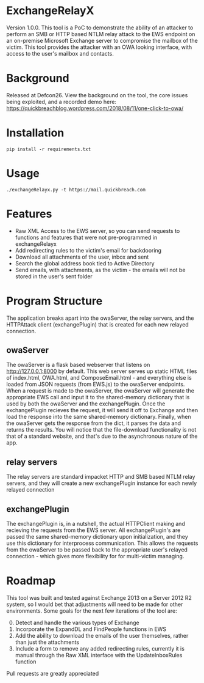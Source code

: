 # ExchangeRelayX
Version 1.0.0. This tool is a PoC to demonstrate the ability of an attacker to perform an SMB or HTTP based NTLM relay attack to the EWS endpoint on an on-premise Microsoft Exchange server to compromise the mailbox of the victim. This tool provides the attacker with an OWA looking interface, with access to the user's mailbox and contacts.

# Background
Released at Defcon26. View the background on the tool, the core issues being exploited, and a recorded demo here: https://quickbreachblog.wordpress.com/2018/08/11/one-click-to-owa/

# Installation
	pip install -r requirements.txt

# Usage
	./exchangeRelayx.py -t https://mail.quickbreach.com

# Features
- Raw XML Access to the EWS server, so you can send requests to functions and features that were not pre-programmed in exchangeRelayx
- Add redirecting rules to the victim's email for backdooring
- Download all attachments of the user, inbox and sent
- Search the global address book tied to Active Directory
- Send emails, with attachments, as the victim - the emails will not be stored in the user's sent folder

# Program Structure
The application breaks apart into the owaServer, the relay servers, and the HTTPAttack client (exchangePlugin) that is created for each new relayed connection. 

## owaServer
The owaServer is a flask based webserver that listens on http://127.0.0.1:8000 by default. This web server serves up static HTML files of index.html, OWA.html, and ComposeEmail.html - and everything else is loaded from JSON requests (from EWS.js) to the owaServer endpoints. When a request is made to the owaServer, the owaServer will generate the appropriate EWS call and input it to the shared-memory dictionary that is used by both the owaServer and the exchangePlugin. Once the exchangePlugin recieves the request, it will send it off to Exchange and then load the response into the same shared-memory dictionary. Finally, when the owaServer gets the response from the dict, it parses the data and returns the results. You will notice that the file-download functionality is not that of a standard website, and that's due to the asynchronous nature of the app. 

## relay servers
The relay servers are standard impacket HTTP and SMB based NTLM relay servers, and they will create a new exchangePlugin instance for each newly relayed connection

## exchangePlugin
The exchangePlugin is, in a nutshell, the actual HTTPClient making and recieving the requests from the EWS server. All exchangePlugin's are passed the same shared-memory dictionary upon initialization, and they use this dictionary for interprocess communication. This allows the requests from the owaServer to be passed back to the appropriate user's relayed connection - which gives more flexibility for for multi-victim managing.

# Roadmap
This tool was built and tested against Exchange 2013 on a Server 2012 R2 system, so I would bet that adjustments will need to be made for other environments. Some goals for the next few iterations of the tool are:

0. Detect and handle the various types of Exchange 
1. Incorporate the ExpandDL and FindPeople functions in EWS
2. Add the ability to download the emails of the user themselves, rather than just the attachments
3. Include a form to remove any added redirecting rules, currently it is manual through the Raw XML interface with the UpdateInboxRules function

Pull requests are greatly appreciated